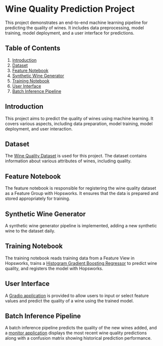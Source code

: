 # Wine Quality Prediction Project

This project demonstrates an end-to-end machine learning pipeline for predicting the quality of wines. It includes data preprocessing, model training, model deployment, and a user interface for predictions.

## Table of Contents
1. [Introduction](#introduction)
2. [Dataset](#dataset)
3. [Feature Notebook](#feature-notebook)
4. [Synthetic Wine Generator](#synthetic-wine-generator)
5. [Training Notebook](#training-notebook)
6. [User Interface](#user-interface)
7. [Batch Inference Pipeline](#batch-inference-pipeline)

## Introduction

This project aims to predict the quality of wines using machine learning. It covers various aspects, including data preparation, model training, model deployment, and user interaction.

## Dataset

The [Wine Quality Dataset](https://raw.githubusercontent.com/ID2223KTH/id2223kth.github.io/master/assignments/lab1/wine.csv) is used for this project. The dataset contains information about various attributes of wines, including quality.

## Feature Notebook

The feature notebook is responsible for registering the wine quality dataset as a Feature Group with Hopsworks. It ensures that the data is prepared and stored appropriately for training.

## Synthetic Wine Generator

A synthetic wine generator pipeline is implemented, adding a new synthetic wine to the dataset daily.

## Training Notebook

The training notebook reads training data from a Feature View in Hopsworks, trains a [Histogram Gradient Boosting Regressor](https://scikit-learn.org/stable/modules/generated/sklearn.ensemble.HistGradientBoostingRegressor.html#sklearn.ensemble.HistGradientBoostingRegressor) to predict wine quality, and registers the model with Hopsworks.

## User Interface

A [Gradio application](https://huggingface.co/spaces/obama911/wine-quality) is provided to allow users to input or select feature values and predict the quality of a wine using the trained model.

## Batch Inference Pipeline

A batch inference pipeline predicts the quality of the new wines added, and a [monitor application](https://huggingface.co/spaces/obama911/wine-monitor) displays the most recent wine quality predictions along with a confusion matrix showing historical prediction performance.
